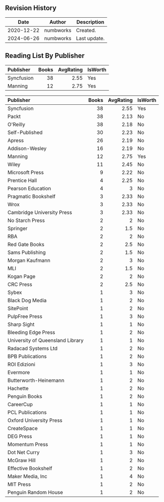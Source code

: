 ## Revision History

|Date|Author|Description|
|---|---|---|
|2020-12-22|numbworks|Created.|
|2024-06-26|numbworks|Last update.|

## Reading List By Publisher

| Publisher   |   Books |   AvgRating | IsWorth   |
|:------------|--------:|------------:|:----------|
| Syncfusion  |      38 |        2.55 | Yes       |
| Manning     |      12 |        2.75 | Yes       |

| Publisher                        |   Books |   AvgRating | IsWorth   |
|:---------------------------------|--------:|------------:|:----------|
| Syncfusion                       |      38 |        2.55 | Yes       |
| Packt                            |      38 |        2.13 | No        |
| O'Reilly                         |      38 |        2.18 | No        |
| Self-Published                   |      30 |        2.23 | No        |
| Apress                           |      26 |        2.19 | No        |
| Addison-Wesley                   |      16 |        2.19 | No        |
| Manning                          |      12 |        2.75 | Yes       |
| Wiley                            |      11 |        2.45 | No        |
| Microsoft Press                  |       9 |        2.22 | No        |
| Prentice Hall                    |       4 |        2.25 | No        |
| Pearson Education                |       4 |        3    | No        |
| Pragmatic Bookshelf              |       3 |        2.33 | No        |
| Wrox                             |       3 |        2.33 | No        |
| Cambridge University Press       |       3 |        2.33 | No        |
| No Starch Press                  |       2 |        2    | No        |
| Springer                         |       2 |        1.5  | No        |
| RBA                              |       2 |        2    | No        |
| Red Gate Books                   |       2 |        2.5  | No        |
| Sams Publishing                  |       2 |        1.5  | No        |
| Morgan Kaufmann                  |       2 |        3    | No        |
| MLI                              |       2 |        1.5  | No        |
| Kogan Page                       |       2 |        2    | No        |
| CRC Press                        |       2 |        2.5  | No        |
| Sybex                            |       1 |        3    | No        |
| Black Dog Media                  |       1 |        2    | No        |
| SitePoint                        |       1 |        2    | No        |
| PulpFree Press                   |       1 |        3    | No        |
| Sharp Sight                      |       1 |        1    | No        |
| Bleeding Edge Press              |       1 |        2    | No        |
| University of Queensland Library |       1 |        1    | No        |
| Radacad Systems Ltd              |       1 |        2    | No        |
| BPB Publications                 |       1 |        2    | No        |
| ROI Edizioni                     |       1 |        3    | No        |
| Evermore                         |       1 |        1    | No        |
| Butterworth-Heinemann            |       1 |        2    | No        |
| Hachette                         |       1 |        2    | No        |
| Penguin Books                    |       1 |        2    | No        |
| CareerCup                        |       1 |        1    | No        |
| PCL Publications                 |       1 |        1    | No        |
| Oxford University Press          |       1 |        1    | No        |
| CreateSpace                      |       1 |        1    | No        |
| DEG Press                        |       1 |        1    | No        |
| Momentum Press                   |       1 |        1    | No        |
| Dot Net Curry                    |       1 |        3    | No        |
| McGraw Hill                      |       1 |        2    | No        |
| Effective Bookshelf              |       1 |        2    | No        |
| Maker Media, Inc                 |       1 |        4    | No        |
| MIT Press                        |       1 |        2    | No        |
| Penguin Random House             |       1 |        2    | No        |
